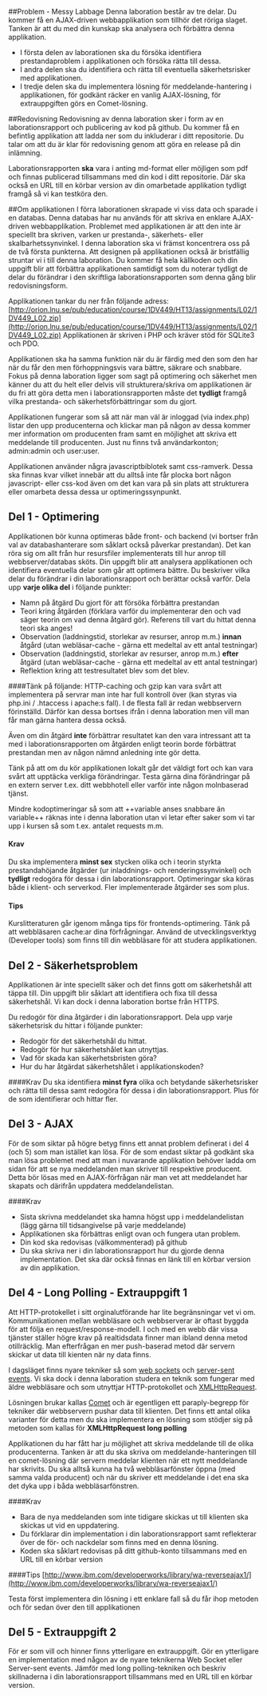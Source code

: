 ##Problem - Messy Labbage
Denna laboration består av tre delar. Du kommer få en AJAX-driven webbapplikation som tillhör det röriga slaget. Tanken är att du med din kunskap ska analysera och förbättra denna applikation.

* I första delen av laborationen ska du försöka identifiera prestandaproblem i applikationen och försöka rätta till dessa.
* I andra delen ska du identifiera och rätta till eventuella säkerhetsrisker med applikationen.
* I tredje delen ska du implementera lösning för meddelande-hantering i applikationen, för godkänt räcker en vanlig AJAX-lösning, för extrauppgiften görs en Comet-lösning.

##Redovisning
Redovisning av denna laboration sker i form av en laborationsrapport och publicering av kod på github. Du kommer få en befintlig applikation att ladda ner som du inkluderar i ditt repositorie. Du talar om att du är klar för redovisning genom att göra en release på din inlämning.

Laborationsrapporten **ska** vara i anting md-format eller möjligen som pdf och finnas publicerad tillsammans med din kod i ditt  repositorie. Där ska också en URL till en körbar version av din omarbetade applikation tydligt framgå så vi kan testköra den.

##Om applikationen
I förra laborationen skrapade vi viss data och sparade i en databas. Denna databas har nu används för att skriva en enklare AJAX-driven webbapplikation. Problemet med applikationen är att den inte är speciellt bra skriven, varken ur prestanda-, säkerhets- eller skalbarhetssynvinkel. I denna laboration ska vi främst koncentrera oss på de två första punkterna. Att designen på applikationen också är bristfällig struntar vi i till denna laboration. Du kommer få hela källkoden och din uppgift blir att förbättra applikationen samtidigt som du noterar tydligt de delar du förändrar i den skriftliga laborationsrapporten som denna gång blir redovisningsform. 

Applikationen tankar du ner från följande adress: [http://orion.lnu.se/pub/education/course/1DV449/HT13/assignments/L02/1DV449_L02.zip](http://orion.lnu.se/pub/education/course/1DV449/HT13/assignments/L02/1DV449_L02.zip)
Applikationen är skriven i PHP och kräver stöd för SQLite3 och PDO.

Applikationen ska ha samma funktion när du är färdig med den som den har när du får den men förhoppningsvis vara bättre, säkrare och snabbare.
Fokus på denna laboration ligger som sagt på optimering och säkerhet men känner du att du helt eller delvis vill strukturera/skriva om applikationen är du fri att göra detta men i laborationsrapporten måste det **tydligt** framgå vilka prestanda- och säkerhetsförbättringar som du gjort.

Applikationen fungerar som så att när man väl är inloggad (via index.php) listar den upp producenterna och klickar man på någon av dessa kommer mer information om producenten fram samt en möjlighet att skriva ett meddelande till producenten.
Just nu finns två användarkonton; admin:admin och user:user.

Applikationen använder några javascriptbiblotek samt css-ramverk. Dessa ska finnas kvar vilket innebär att du alltså inte får plocka bort någon javascript- eller css-kod även om det kan vara på sin plats att strukturera eller omarbeta dessa dessa ur optimeringssynpunkt. 


## Del 1 - Optimering
Applikationen bör kunna optimeras både front- och backend (vi bortser från val av databashanterare som såklart också påverkar prestandan). Det kan röra sig om allt från hur resursfiler implementerats till hur anrop till webbserver/databas sköts. Din uppgift blir att analysera applikationen och identifiera eventuella delar som går att optimera bättre. Du beskriver vilka delar du förändrar i din laborationsrapport och berättar också varför. 
Dela upp **varje olika del** i följande punkter:

* Namn på åtgärd Du gjort för att försöka förbättra prestandan
* Teori kring åtgärden (förklara varför du implementerar den och vad säger teorin om vad denna åtgärd gör). Referens till vart du hittat denna teori ska anges!
* Observation (laddningstid, storlekar av resurser, anrop m.m.) **innan** åtgård (utan webläsar-cache - gärna ett medeltal av ett antal testningar)
* Observation (laddningstid, storlekar av resurser, anrop m.m.) **efter** åtgärd (utan webläsar-cache - gärna ett medeltal av ett antal testningar)
* Reflektion kring att testresultatet blev som det blev.


####Tänk på följande:
HTTP-caching och gzip kan vara svårt att implementera på servrar man inte har full kontroll över (kan styras via php.ini / .htaccess i apache:s fall). I de flesta fall är redan webbservern förinställd. Därför kan dessa bortses ifrån i denna laboration men vill man får man gärna hantera dessa också.

Även om din åtgärd **inte** förbättrar resultatet kan den vara intressant att ta med i laborationsrapporten om åtgärden enligt teorin borde förbättrat prestandan men av någon nämnd anledning inte gör detta.

Tänk på att om du kör applikationen lokalt går det väldigt fort och kan vara svårt att upptäcka verkliga förändringar. Testa gärna dina förändringar på en extern server t.ex. ditt webbhotell eller varför inte någon molnbaserad tjänst.

Mindre kodoptimeringar så som att ++variable anses snabbare än variable++ räknas inte i denna laboration utan vi letar efter saker som vi tar upp i kursen så som t.ex. antalet requests m.m.


#### Krav
Du ska implementera **minst sex** stycken olika och i teorin styrkta prestandahöjande åtgärder (ur inladdnings- och renderingssynvinkel) och **tydligt** redogöra för dessa i din laborationsrapport. Optimeringar ska köras både i klient- och serverkod.
Fler implementerade åtgärder ses som plus.

#### Tips
Kurslitteraturen går igenom många tips för frontends-optimering.
Tänk på att webbläsaren cache:ar dina förfrågningar.
Använd de utvecklingsverktyg (Developer tools) som finns till din webbläsare för att studera applikationen.


## Del 2 - Säkerhetsproblem
Applikationen är inte speciellt säker och det finns gott om säkerhetshål att täppa till. Din uppgift blir såklart att identifiera och fixa till dessa säkerhetshål. Vi kan dock i denna laboration bortse från HTTPS.

Du redogör för dina åtgärder i din laborationsrapport.
Dela upp varje säkerhetsrisk du hittar i följande punkter:

* Redogör för det säkerhetshål du hittat.
* Redogör för hur säkerhetshålet kan utnyttjas.
* Vad för skada kan säkerhetsbristen göra?
* Hur du har åtgärdat säkerhetshålet i applikationskoden?

####Krav
Du ska identifiera **minst fyra** olika och betydande säkerhetsrisker och rätta till dessa samt redogöra för dessa i din laborationsrapport. Plus för de som identifierar och hittar fler.

## Del 3 - AJAX
För de som siktar på högre betyg finns ett annat problem definerat i del 4 (och 5) som man istället kan lösa.
För de som endast siktar på godkänt ska man lösa problemet med att man i nuvarande applikation behöver ladda om sidan för att se nya meddelanden man skriver till respektive producent. Detta bör lösas med en AJAX-förfrågan när man vet att meddelandet har skapats och därifrån uppdatera meddelandelistan.  

####Krav

* Sista skrivna meddelandet ska hamna högst upp i meddelandelistan (lägg gärna till tidsangivelse på varje meddelande)
* Applikationen ska förbättras enligt ovan och fungera utan problem.
* Din kod ska redovisas (välkommenterad) på github
* Du ska skriva ner i din laborationsrapport hur du gjorde denna implementation. Det ska där också finnas en länk till en körbar version av din applikation.


## Del 4 - Long Polling - Extrauppgift 1

Att HTTP-protokellet i sitt orginalutförande har lite begränsningar vet vi om. Kommunikationen mellan webbläsare och webbserverar är oftast byggda för att följa en request/response-modell. I och med en webb där vissa tjänster ställer högre krav på realtidsdata finner man ibland denna metod otillräcklig. Man efterfrågan en mer push-baserad metod där servern skickar ut data till kienten när ny data finns.

I dagsläget finns nyare tekniker så som [web sockets](http://en.wikipedia.org/wiki/WebSocket) och [server-sent events](https://developer.mozilla.org/en-US/docs/Server-sent_events/Using_server-sent_events). Vi ska dock i denna laboration studera en teknik som fungerar med äldre webbläsare och som utnyttjar HTTP-protokollet och [XMLHttpRequest](http://en.wikipedia.org/wiki/XMLHttpRequest).

Lösningen brukar kallas [Comet](http://en.wikipedia.org/wiki/Comet_&#40;programming&#41;) och är egentligen ett paraply-begrepp för tekniker där webbservern pushar data till klienten. Det finns ett antal olika varianter för detta men du ska implementera en lösning som stödjer sig på metoden som kallas för **XMLHttpRequest long polling**

Applikationen du har fått har ju möjlighet att skriva meddelande till de olika producenterna. Tanken är att du ska skriva om meddelande-hanteringen till en comet-lösning där servern meddelar klienten när ett nytt meddelande har skrivits. Du ska alltså kunna ha två webbläsarfönster öppna (med samma valda producent) och när du skriver ett meddelande i det ena ska det dyka upp i båda webbläsarfönstren.


####Krav

* Bara de nya meddelanden som inte tidigare skickas ut till klienten ska skickas ut vid en uppdatering.
* Du förklarar din implementation i din laborationsrapport samt reflekterar över de för- och nackdelar som finns med en denna lösning.
* Koden ska såklart redovisas på ditt github-konto tillsammans med en URL till en körbar version

####Tips
[http://www.ibm.com/developerworks/library/wa-reverseajax1/](http://www.ibm.com/developerworks/library/wa-reverseajax1/)

Testa först implementera din lösning i ett enklare fall så du får ihop metoden och för sedan över den till applikationen

## Del 5 - Extrauppgift 2

För er som vill och hinner finns ytterligare en extrauppgift. Gör en ytterligare en implementation med någon av de nyare teknikerna Web Socket eller Server-sent events. Jämför med long polling-tekniken och beskriv skillnaderna i din laborationsrapport tillsammans med en URL till en körbar version.